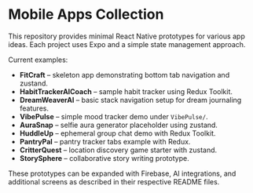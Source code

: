 # Mobile Apps Collection

This repository provides minimal React Native prototypes for various app ideas. Each project uses Expo and a simple state management approach.

Current examples:

- **FitCraft** – skeleton app demonstrating bottom tab navigation and zustand.
- **HabitTrackerAICoach** – sample habit tracker using Redux Toolkit.
- **DreamWeaverAI** – basic stack navigation setup for dream journaling features.
- **VibePulse** – simple mood tracker demo under `VibePulse/`.
- **AuraSnap** – selfie aura generator placeholder using zustand.
- **HuddleUp** – ephemeral group chat demo with Redux Toolkit.
- **PantryPal** – pantry tracker tabs example with Redux.
- **CritterQuest** – location discovery game starter with zustand.
- **StorySphere** – collaborative story writing prototype.

These prototypes can be expanded with Firebase, AI integrations, and additional screens as described in their respective README files.
